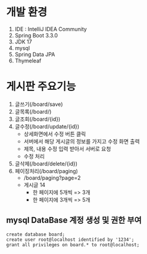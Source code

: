 # 개발 환경 
1. IDE : IntelliJ IDEA Community
2. Spring Boot 3.3.0
3. JDK 17
4. mysql
5. Spring Data JPA
6. Thymeleaf

# 게시판 주요기능
1. 글쓰기(/board/save)
2. 글목록(/board/)
3. 글조회(/board/{id})
4. 글수정(/board/update/{id})
    - 상세화면에서 수정 버튼 클릭
    - 서버에서 해당 게시글의 정보를 가지고 수정 화면 출력
    - 제목, 내용 수정 입력 받아서 서버로 요청
    - 수정 처리
5. 글삭제(/board/delete/{id})
6. 페이징처리(/board/paging)
   - /board/paging?page=2
   - 게시글 14
      - 한 페이지에 5개씩 => 3개
      - 한 페이지에 3개씩 => 5개



## mysql DataBase 계정 생성 및 권한 부여
```
create database board;
create user root@localhost identified by '1234';
grant all privileges on board.* to root@localhost;
```